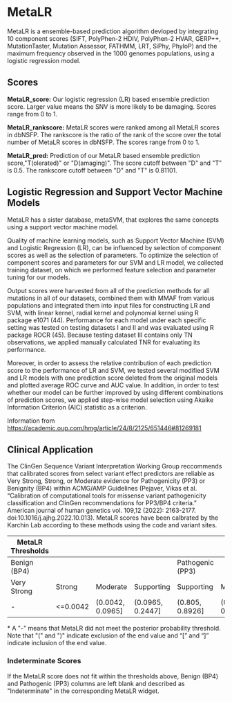 # MetaLR

MetaLR is a ensemble-based prediction algorithm devloped by integrating 10 component scores (SIFT, PolyPhen-2 HDIV, PolyPhen-2 HVAR, GERP++, MutationTaster, Mutation Assessor, FATHMM, LRT, SiPhy, PhyloP) and the maximum frequency observed in the 1000 genomes populations, using a logistic regression model.

## Scores

**MetaLR_score:** Our logistic regression (LR) based ensemble prediction score. Larger value means the SNV is more likely to be damaging. 
		Scores range from 0 to 1.

**MetaLR_rankscore:** MetaLR scores were ranked among all MetaLR scores in dbNSFP. The rankscore
		is the ratio of the rank of the score over the total number of MetaLR scores in dbNSFP. 
		The scores range from 0 to 1.

**MetaLR_pred:** Prediction of our MetaLR based ensemble prediction score,"T(olerated)" or
		"D(amaging)". The score cutoff between "D" and "T" is 0.5. The rankscore cutoff between 
		"D" and "T" is 0.81101.

## Logistic Regression and Support Vector Machine Models

MetaLR has a sister database, metaSVM, that explores the same concepts using a support vector machine model.

Quality of machine learning models, such as Support Vector Machine (SVM) and Logistic Regression (LR), can be influenced by selection of component scores as well as the selection of parameters. To optimize the selection of component scores and parameters for our SVM and LR model, we collected training dataset, on which we performed feature selection and parameter tuning for our models. 

Output scores were harvested from all of the prediction methods for all mutations in all of our datasets, combined them with MMAF from various populations and integrated them into input files for constructing LR and SVM, with linear kernel, radial kernel and polynomial kernel using R package e1071 (44). Performance for each model under each specific setting was tested on testing datasets I and II and was evaluated using R package ROCR (45). Because testing dataset III contains only TN observations, we applied manually calculated TNR for evaluating its performance.

Moreover, in order to assess the relative contribution of each prediction score to the performance of LR and SVM, we tested several modified SVM and LR models with one prediction score deleted from the original models and plotted average ROC curve and AUC value. In addition, in order to test whether our model can be further improved by using different combinations of prediction scores, we applied step-wise model selection using Akaike Information Criterion (AIC) statistic as a criterion. 

Information from https://academic.oup.com/hmg/article/24/8/2125/651446#81269181

## Clinical Application

 The ClinGen Sequence Variant Interpretation Working Group reccommends that calibrated scores from select variant effect predictors are reliable as Very Strong, Strong, or Moderate evidence for Pathogenicity (PP3) or Benignity (BP4) within ACMG/AMP Guidelines (Pejaver, Vikas et al. “Calibration of computational tools for missense variant pathogenicity classification and ClinGen recommendations for PP3/BP4 criteria.” American journal of human genetics vol. 109,12 (2022): 2163-2177. doi:10.1016/j.ajhg.2022.10.013). MetaLR scores have been calbrated by the Karchin Lab according to these methods using the code and variant sites.

 | MetaLR Thresholds |          |                  |                  |                  |                  |          |             |
 |-------------------|----------|------------------|------------------|------------------|------------------|----------|-------------|
 | Benign (BP4)      |          |                  |                  | Pathogenic (PP3) |                  |          |             |
 | Very Strong       | Strong   | Moderate         | Supporting       | Supporting       | Moderate         | Strong   | Very Strong |
 | -                 | <=0.0042 | (0.0042, 0.0965] | (0.0965, 0.2447] | (0.805, 0.8926]  | (0.8926, 0.9992] | > 0.9992 | -           |


 \* A "-" means that MetaLR did not meet the posterior probability threshold. Note that "(" and ")" indicate exclusion of the end value and “[” and “]” indicate inclusion of the end value.

 ### Indeterminate Scores

 If the MetaLR score does not fit within the thresholds above, Benign (BP4) and Pathogenic (PP3) columns are left blank and described as "Indeterminate" in the corresponding MetaLR widget.
